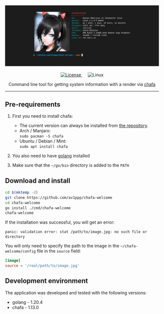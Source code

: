 <p align="center">

<img src="./img/header.jpg" />
<br />
<br />

<a href="./LICENSE">
<img src="https://img.shields.io/badge/license-blue?style=for-the-badge" alt="License" />
</a>
&emsp;
<img src="https://img.shields.io/badge/platform-linux-blue?style=for-the-badge&logo=linux" alt="Linux" />
<br />

</p>

<p align="center">
Command line tool for getting system information with a render via
<a href="https://github.com/hpjansson/chafa">chafa</a>
</p>

---

## Pre-requirements

1. First you need to install chafa:
    - The current version can always be installed from
      [the repository](https://github.com/hpjansson/chafa/tree/master#installing).
    - Arch / Manjaro:  
      `sudo pacman -S chafa`
    - Ubuntu / Debian / Mint:  
      `sudo apt install chafa`

2. You also need to have [golang](https://go.dev/) installed

3. Make sure that the `~/go/bin` directory is added to the `PATH`

## Download and install

```bash
cd $(mktemp -d)
git clone https://github.com/av1ppp/chafa-welcome
cd chafa-welcome
go install ./cmd/chafa-welcome
chafa-welcome
```

If the installation was successful, you will get an error:

```
panic: validation error: stat /path/to/image.jpg: no such file or directory
```

You will only need to specify the path to the image in the
`~/chafa-welcome/config` file in the `source` field:

```toml
[image]
source = '/real/path/to/image.jpg'
```

## Development environment

The application was developed and tested with the following versions:

- golang - 1.20.4
- chafa - 1.13.0


